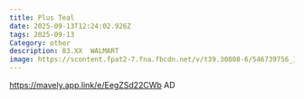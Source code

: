 ```yaml
---
title: Plus Teal
date: 2025-09-13T12:24:02.926Z
tags: 2025-09-13
Category: other
description: 83.XX  WALMART
image: https://scontent.fpat2-7.fna.fbcdn.net/v/t39.30808-6/546739756_1389612945867386_3694521173237568874_n.jpg?stp=dst-jpg_p180x540_tt6&_nc_cat=101&ccb=1-7&_nc_sid=aa7b47&_nc_ohc=V_EjZ9IrrKMQ7kNvwFWVOdd&_nc_oc=AdnH-xhZ4phO0B0HM8RlvOyQFZU6d56fYovEiafmSROryJ3JMgZeamKnFcAcJbyGbNYy0d-qe9QJVf_VvzCc_FLO&_nc_zt=23&_nc_ht=scontent.fpat2-7.fna&_nc_gid=xHuc14KMN0BJCGohPrGEIQ&oh=00_AfbPgQIGIty-uJyoMhNoQIORYIt0TjIDV1Ag5DoDBaHwqg&oe=68CB29DD
---
```

https://mavely.app.link/e/EegZSd22CWb    AD